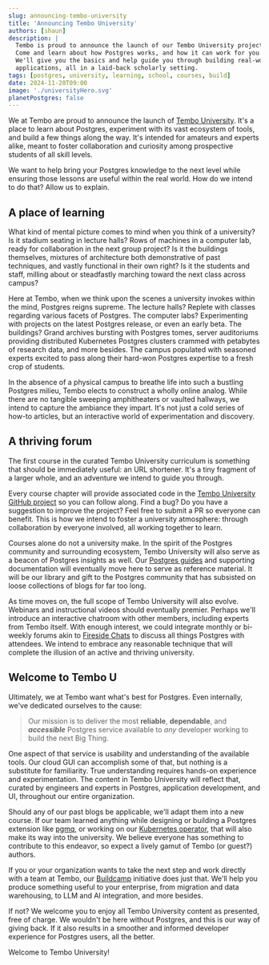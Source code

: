 ```yaml
---
slug: announcing-tembo-university
title: 'Announcing Tembo University'
authors: [shaun]
description: |
  Tembo is proud to announce the launch of our Tembo University project!
  Come and learn about how Postgres works, and how it can work for you.
  We'll give you the basics and help guide you through building real-world
  applications, all in a laid-back scholarly setting.
tags: [postgres, university, learning, school, courses, build]
date: 2024-11-20T09:00
image: './universityHero.svg'
planetPostgres: false
---
```


We at Tembo are proud to announce the launch of [Tembo University](/university/). It's a place to learn about Postgres, experiment with its vast ecosystem of tools, and build a few things along the way. It's intended for amateurs and experts alike, meant to foster collaboration and curiosity among prospective students of all skill levels.

We want to help bring your Postgres knowledge to the next level while ensuring those lessons are useful within the real world. How do we intend to do that? Allow us to explain.

## A place of learning

What kind of mental picture comes to mind when you think of a university? Is it stadium seating in lecture halls? Rows of machines in a computer lab, ready for collaboration in the next group project? Is it the buildings themselves, mixtures of architecture both demonstrative of past techniques, and vastly functional in their own right? Is it the students and staff, milling about or steadfastly marching toward the next class across campus?

Here at Tembo, when we think upon the scenes a university invokes within the mind, Postgres reigns supreme. The lecture halls? Replete with classes regarding various facets of Postgres. The computer labs? Experimenting with projects on the latest Postgres release, or even an early beta. The buildings? Grand archives bursting with Postgres tomes, server auditoriums providing distributed Kubernetes Postgres clusters crammed with petabytes of research data, and more besides. The campus populated with seasoned experts excited to pass along their hard-won Postgres expertise to a fresh crop of students.

In the absence of a physical campus to breathe life into such a bustling Postgres milieu, Tembo elects to construct a wholly online analog. While there are no tangible sweeping amphitheaters or vaulted hallways, we intend to capture the ambiance they impart. It's not just a cold series of how-to articles, but an interactive world of experimentation and discovery.

## A thriving forum

The first course in the curated Tembo University curriculum is something that should be immediately useful: an URL shortener. It's a tiny fragment of a larger whole, and an adventure we intend to guide you through.

Every course chapter will provide associated code in the [Tembo University GitHub project](https://github.com/tembo-io/tembo-u) so you can follow along. Find a bug? Do you have a suggestion to improve the project? Feel free to submit a PR so everyone can benefit. This is how we intend to foster a university atmosphere: through collaboration by everyone involved, all working together to learn.

Courses alone do not a university make. In the spirit of the Postgres community and surrounding ecosystem, Tembo University will also serve as a beacon of Postgres insights as well. Our [Postgres guides](/docs/getting-started/postgres_guides) and supporting documentation will eventually move here to serve as reference material. It will be our library and gift to the Postgres community that has subsisted on loose collections of blogs for far too long.

As time moves on, the full scope of Tembo University will also evolve. Webinars and instructional videos should eventually premier. Perhaps we'll introduce an interactive chatroom with other members, including experts from Tembo itself. With enough interest, we could integrate monthly or bi-weekly forums akin to [Fireside Chats](https://en.wikipedia.org/wiki/Fireside_chats) to discuss all things Postgres with attendees. We intend to embrace any reasonable technique that will complete the illusion of an active and thriving university.

## Welcome to Tembo U

Ultimately, we at Tembo want what's best for Postgres. Even internally, we've dedicated ourselves to the cause:

> Our mission is to deliver the most **reliable**, **dependable**, and **_accessible_** Postgres service available to _any_ developer working to build the next Big Thing.

One aspect of that service is usability and understanding of the available tools. Our cloud GUI can accomplish some of that, but nothing is a substitute for familiarity. True understanding requires hands-on experience and experimentation. The content in Tembo University will reflect that, curated by engineers and experts in Postgres, application development, and UI, throughout our entire organization.

Should any of our past blogs be applicable, we'll adapt them into a new course. If our team learned anything while designing or building a Postgres extension like [pgmq](https://github.com/tembo-io/pgmq), or working on our [Kubernetes operator](https://github.com/tembo-io/tembo), that will also make its way into the university. We believe everyone has something to contribute to this endeavor, so expect a lively gamut of Tembo (or guest?) authors.

If you or your organization wants to take the next step and work directly with a team at Tembo, our [Buildcamp](/solutions/buildcamp/) initiative does just that. We'll help you produce something useful to your enterprise, from migration and data warehousing, to LLM and AI integration, and more besides.

If not? We welcome you to enjoy all Tembo University content as presented, free of charge. We wouldn't be here without Postgres, and this is our way of giving back. If it also results in a smoother and informed developer experience for Postgres users, all the better.

Welcome to Tembo University!
